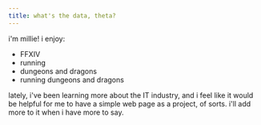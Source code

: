 ```yaml
---
title: what's the data, theta?
---
```


i'm millie! i enjoy:

- FFXIV
- running
- dungeons and dragons
- running dungeons and dragons

lately, i've been learning more about the IT industry, and i feel like it would be helpful for me to have a simple web page as a project, of sorts. i'll add more to it when i have more to say.